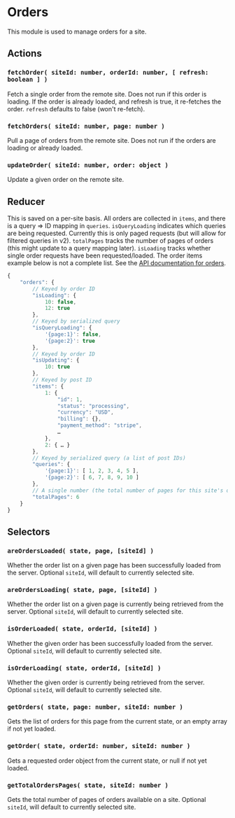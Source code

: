 Orders
======

This module is used to manage orders for a site.

## Actions

### `fetchOrder( siteId: number, orderId: number, [ refresh: boolean ] )`

Fetch a single order from the remote site. Does not run if this order is loading. If the order is already loaded, and refresh is true, it re-fetches the order. `refresh` defaults to false (won't re-fetch).

### `fetchOrders( siteId: number, page: number )`

Pull a page of orders from the remote site. Does not run if the orders are loading or already loaded.

### `updateOrder( siteId: number, order: object )`

Update a given order on the remote site.

## Reducer

This is saved on a per-site basis. All orders are collected in `items`, and there is a query => ID mapping in `queries`. `isQueryLoading` indicates which queries are being requested. Currently this is only paged requests (but will allow for filtered queries in v2). `totalPages` tracks the number of pages of orders (this might update to a query mapping later). `isLoading` tracks whether single order requests have been requested/loaded. The order items example below is not a complete list. See the [API documentation for orders](http://woocommerce.github.io/woocommerce-rest-api-docs/#order-properties).

```js
{
	"orders": {
		// Keyed by order ID
		"isLoading": {
			10: false,
			12: true
		},
		// Keyed by serialized query
		"isQueryLoading": {
			'{page:1}': false,
			'{page:2}': true
		},
		// Keyed by order ID
		"isUpdating": {
			10: true
		},
		// Keyed by post ID
		"items": {
			1: {
				"id": 1,
				"status": "processing",
				"currency": "USD",
				"billing": {},
				"payment_method": "stripe",
				…
			},
			2: { … } 
		},
		// Keyed by serialized query (a list of post IDs)
		"queries": {
			'{page:1}': [ 1, 2, 3, 4, 5 ],
			'{page:2}': [ 6, 7, 8, 9, 10 ]
		},
		// A single number (the total number of pages for this site's orders)
		"totalPages": 6
	}
}
```

## Selectors

### `areOrdersLoaded( state, page, [siteId] )`

Whether the order list on a given page has been successfully loaded from the server. Optional `siteId`, will default to currently selected site.

### `areOrdersLoading( state, page, [siteId] )`

Whether the order list on a given page is currently being retrieved from the server. Optional `siteId`, will default to currently selected site.

### `isOrderLoaded( state, orderId, [siteId] )`

Whether the given order has been successfully loaded from the server. Optional `siteId`, will default to currently selected site.

### `isOrderLoading( state, orderId, [siteId] )`

Whether the given order is currently being retrieved from the server. Optional `siteId`, will default to currently selected site.

### `getOrders( state, page: number, siteId: number )`

Gets the list of orders for this page from the current state, or an empty array if not yet loaded.

### `getOrder( state, orderId: number, siteId: number )`

Gets a requested order object from the current state, or null if not yet loaded.

### `getTotalOrdersPages( state, siteId: number )`

Gets the total number of pages of orders available on a site. Optional `siteId`, will default to currently selected site.
